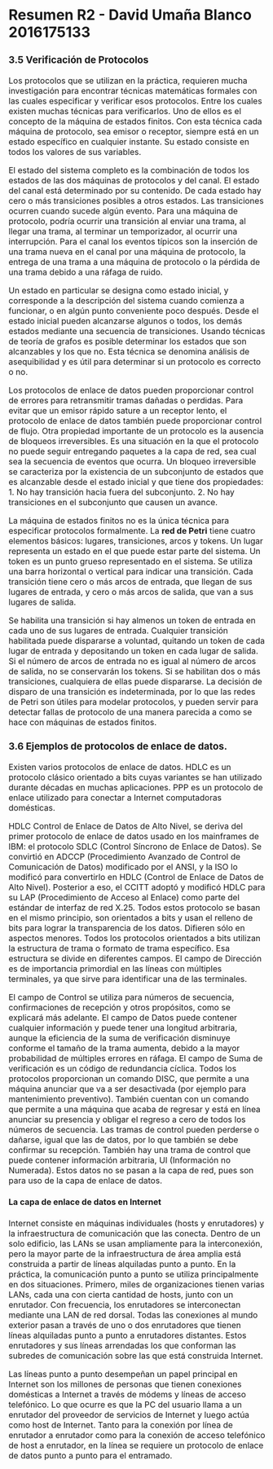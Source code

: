 # Resumen R2 - David Umaña Blanco 2016175133

 <font size="3"> 

### 3.5 Verificación de Protocolos

Los protocolos que se utilizan en la práctica, requieren mucha investigación para encontrar técnicas matemáticas formales con las cuales especificar y verificar esos protocolos. Entre los cuales existen muchas técnicas para verificarlos. Uno de ellos es el concepto de la máquina de estados finitos. Con esta técnica cada máquina de protocolo, sea emisor o receptor, siempre está en un estado específico en cualquier instante. Su estado consiste en todos los valores de sus variables.

El estado del sistema completo es la combinación de todos los estados de las dos máquinas de protocolos y del canal. El estado del canal está determinado por su contenido. De cada estado hay cero o más transiciones posibles a otros estados. Las transiciones ocurren cuando sucede algún evento. Para una máquina de protocolo, podría ocurrir una transición al enviar una trama, al llegar una trama, al terminar un temporizador, al ocurrir una interrupción. Para el canal los eventos típicos son la inserción de una trama nueva en el canal por una máquina de protocolo, la entrega de una trama a una máquina de protocolo o la pérdida de una trama debido a una ráfaga de ruido. 

Un estado en particular se designa como estado inicial, y corresponde a la descripción del sistema cuando comienza a funcionar, o en algún punto conveniente poco después. Desde el estado inicial pueden alcanzarse algunos o todos, los demás estados mediante una secuencia de transiciones. Usando técnicas de teoría de grafos es posible determinar los estados que son alcanzables y los que no. Esta técnica se denomina análisis de asequibilidad y es útil para determinar si un protocolo es correcto o no.  

Los protocolos de enlace de datos pueden proporcionar control de errores para retransmitir tramas dañadas o perdidas. Para evitar que un emisor rápido sature a un receptor lento, el protocolo de enlace de datos también puede proporcionar control de flujo. Otra propiedad importante de un protocolo es la ausencia de bloqueos irreversibles. Es una situación en la que el protocolo no puede seguir entregando paquetes a la capa de red, sea cual sea la secuencia de eventos que ocurra. Un bloqueo irreversible se caracteriza por la existencia de un subconjunto de estados que es alcanzable desde el estado inicial y que tiene dos propiedades: 1. No hay transición hacia fuera del subconjunto. 2. No hay transiciones en el subconjunto que causen un avance.

La máquina de estados finitos no es la única técnica para especificar protocolos formalmente. La **red de Petri** tiene cuatro elementos básicos: lugares, transiciones, arcos y tokens. Un lugar representa un estado en el que puede estar parte del sistema. Un token es un punto grueso representado en el sistema. Se utiliza una barra horizontal o vertical para indicar una transición. Cada transición tiene cero o más arcos de entrada, que llegan de sus lugares de entrada, y cero o más arcos de salida, que van a sus lugares de salida.

Se habilita una transición si hay almenos un token de entrada en cada uno de sus lugares de entrada. Cualquier transición habilitada puede dispararse a voluntad, quitando un token de cada lugar de entrada y depositando un token en cada lugar de salida. Si el número de arcos de entrada no es igual al número de arcos de salida, no se conservarán los tokens. Si se habilitan dos o más transiciones, cualquiera de ellas puede dispararse. La decisión de disparo de una transición es indeterminada, por lo que las redes de Petri son útiles para modelar protocolos, y pueden servir para detectar fallas de protocolo de una manera parecida a como se hace con máquinas de estados finitos. 

### 3.6 Ejemplos de protocolos de enlace de datos.
 Existen varios protocolos de enlace de datos. HDLC es un protocolo clásico orientado a bits cuyas variantes se han utilizado durante décadas en muchas aplicaciones. PPP es un protocolo de enlace utilizado para conectar a Internet computadoras domésticas.

 HDLC Control de Enlace de Datos de Alto Nivel, se deriva del primer protocolo de enlace de datos usado en los mainframes de IBM: el protocolo SDLC (Control Síncrono de Enlace de Datos). Se convirtió en ADCCP (Procedimiento Avanzado de Control de Comunicación de Datos) modificado por el ANSI, y la ISO lo modificó para convertirlo en HDLC (Control de Enlace de Datos de Alto Nivel). Posterior a eso, el CCITT adoptó y modificó HDLC para su LAP (Procedimiento de Acceso al Enlace) como parte del estándar de interfaz de red X.25. Todos estos protocolo se basan en el mismo principio, son orientados a bits y usan el relleno de bits para lograr la transparencia de los datos. Difieren sólo en aspectos menores. Todos los protocolos orientados a bits utilizan la estructura de trama o formato de trama específico. 
Esa estructura se divide en diferentes campos. El campo de Dirección es de importancia primordial en las líneas con múltiples terminales, ya que sirve para identificar una de las terminales. 

El campo de Control se utiliza para números de secuencia, confirmaciones de recepción y otros propósitos, como se explicará más adelante. El campo de Datos puede contener cualquier información y puede tener una longitud arbitraria, aunque la eficiencia de la suma de verificación disminuye conforme el tamaño de la trama aumenta, debido a la mayor probabilidad de múltiples errores en ráfaga. El campo de Suma de verificación es un código de redundancia cíclica. Todos los protocolos proporcionan un comando DISC, que permite a una máquina anunciar que va a ser desactivada (por ejemplo para mantenimiento preventivo). También cuentan con un comando que permite a una máquina que acaba de regresar y está en línea anunciar su presencia y obligar el regreso a cero de todos los números de secuencia. Las tramas de control pueden perderse o dañarse, igual que las de datos, por lo que también se debe confirmar su recepción. También hay una trama de control que puede contener información arbitraria, UI (Información no Numerada). Estos datos no se pasan a la capa de red, pues son para uso de la capa de enlace de datos.

#### La capa de enlace de datos en Internet

Internet consiste en máquinas individuales (hosts y enrutadores) y la infraestructura de comunicación que las conecta. Dentro de un solo edificio, las LANs se usan ampliamente para la interconexión, pero la mayor parte de la infraestructura de área amplia está construida a partir de líneas alquiladas punto a punto. En la práctica, la comunicación punto a punto se utiliza principalmente en dos situaciones. Primero, miles de organizaciones tienen varias LANs, cada una con cierta cantidad de hosts, junto con un enrutador. Con frecuencia, los enrutadores se interconectan mediante una LAN de red dorsal. Todas las conexiones al mundo exterior pasan a través de uno o dos enrutadores que tienen líneas alquiladas punto a punto a enrutadores distantes. Estos enrutadores y sus líneas arrendadas los que conforman las subredes de comunicación sobre las que está construida Internet.

Las líneas punto a punto desempeñan un papel principal en Internet son los millones de personas que tienen conexiones domésticas a Internet a través de módems y líneas de acceso telefónico. Lo que ocurre es que la PC del usuario llama a un enrutador del proveedor de servicios de Internet y luego actúa como host de Internet. Tanto para la conexión por línea de enrutador a enrutador como para la conexión de acceso telefónico de host a enrutador, en la línea se requiere un protocolo de enlace de datos punto a punto para el entramado.


 </font> 
